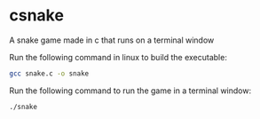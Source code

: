 # csnake
A snake game made in c that runs on a terminal window

Run the following command in linux to build the executable:
```bash
gcc snake.c -o snake
```

Run the following command to run the game in a terminal window:
```bash
./snake
```
